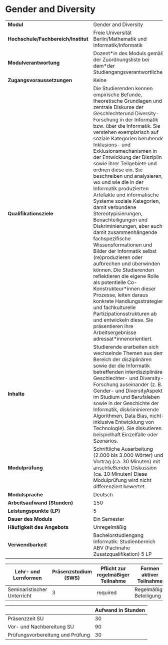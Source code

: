 # Gender and Diversity

| | |
|-|-|
|**Modul**                           | Gender and Diversity |
|**Hochschule/Fachbereich/Institut** | Freie Universität Berlin/Mathematik und Informatik/Informatik |
|**Modulverantwortung**              | Dozent\*in des Moduls gemäß der Zuordnungsliste bei dem\*der Studiengangsverantwortlichen |
|**Zugangsvoraussetzungen**          | Keine |
|**Qualifikationsziele**             | Die Studierenden kennen empirische Befunde, theoretische Grundlagen und zentrale Diskurse der Geschlechterund Diversity-Forschung in der Informatik bzw. über die Informatik. Sie verstehen exemplarisch auf soziale Kategorien beruhende Inklusions- und Exklusionsmechanismen in der Entwicklung der Disziplin sowie ihrer Teilgebiete und ordnen diese ein. Sie beschreiben und analysieren, wo und wie die in der Informatik produzierten Artefakte und informatische Systeme soziale Kategorien, damit verbundene Stereotypisierungen, Benachteiligungen und Diskriminierungen, aber auch damit zusammenhängende fachspezifische Wissensformationen und Bilder der Informatik selbst (re)produzieren oder aufbrechen und überwinden können. Die Studierenden reflektieren die eigene Rolle als potentielle Co-Konstrukteur\*innen dieser Prozesse, leiten daraus konkrete Handlungsstrategien und fachkulturelle Partizipationsstrukturen ab und entwickeln diese. Sie präsentieren ihre Arbeitsergebnisse adressat\*innenorientiert. |
|**Inhalte**                         | Studierende erarbeiten sich wechselnde Themen aus dem Bereich der disziplinären sowie der die Informatik betreffenden interdisziplinären Geschlechter- und Diversity-Forschung auseinander (z. B. Gender- und DiversityAspekte im Studium und Berufsleben sowie in der Geschichte der Informatik, diskriminierende Algorithmen, Data Bias, nicht-inklusive Entwicklung von Technologie). Sie diskutieren beispielhaft Einzelfälle oder Szenarios. |
|**Modulprüfung**                    | Schriftliche Ausarbeitung (2.000 bis 3.000 Wörter) und Vortrag (ca. 30 Minuten) mit anschließender Diskussion (ca. 10 Minuten) Diese Modulprüfung wird nicht differenziert bewertet. |
|**Modulsprache**                    | Deutsch |
|**Arbeitsaufwand (Stunden)**        | 150|
|**Leistungspunkte (LP)**            | 5 |
|**Dauer des Moduls**                | Ein Semester |
|**Häufigkeit des Angebots**         | Unregelmäßig |
|**Verwendbarkeit**                  | Bachelorstudiengang Informatik: Studienbereich ABV (Fachnahe Zusatzqualifikation) 5 LP |

| Lehr- und Lernformen | Präsenzstudium <br> (SWS) | Pflicht zur regelmäßiger Teilnahme | Formen aktiver Teilnahme |
| ---------------------|---------------------------|------------------------------------|------------------------- |
| Seminaristischer Unterricht | 3 | required | Regelmäßige Beteiligung |

|   | Aufwand in Stunden |
| - |--------------------|
| Präsenzzeit SU | 30 |
| Vor- und Nachbereitung SU | 90 |
| Prüfungsvorbereitung und Prüfung | 30 |
